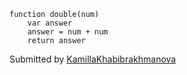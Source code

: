```
function double(num)
    var answer
    answer = num + num
    return answer
```

Submitted by [KamillaKhabibrakhmanova](https://github.com/KamillaKhabibrakhmanova)
